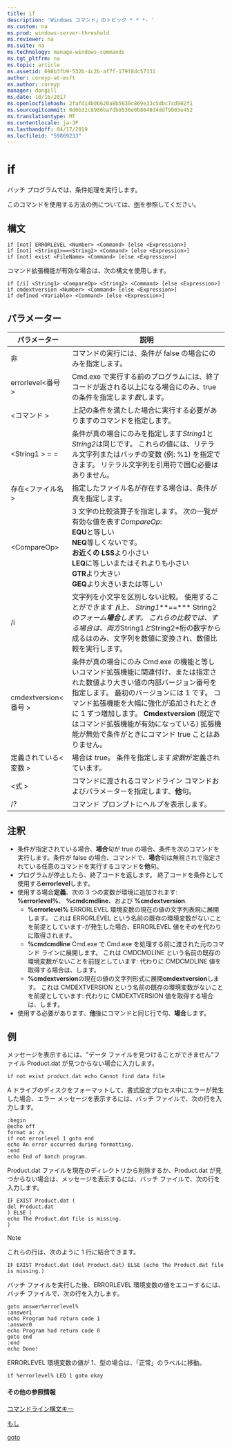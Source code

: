 ```yaml
---
title: if
description: 'Windows コマンド」のトピック * * *- '
ms.custom: na
ms.prod: windows-server-threshold
ms.reviewer: na
ms.suite: na
ms.technology: manage-windows-commands
ms.tgt_pltfrm: na
ms.topic: article
ms.assetid: 698b3fb9-532b-4c2b-af7f-179f8dc57131
author: coreyp-at-msft
ms.author: coreyp
manager: dongill
ms.date: 10/16/2017
ms.openlocfilehash: 2fafd14b0b620a8b5630c869e33c5dbc7cd902f1
ms.sourcegitcommit: 0d0b32c8986ba7db9536e0b8648d4ddf9b03e452
ms.translationtype: MT
ms.contentlocale: ja-JP
ms.lasthandoff: 04/17/2019
ms.locfileid: "59869233"
---
```

# <a name="if"></a>if



バッチ プログラムでは、条件処理を実行します。

このコマンドを使用する方法の例については、[例](#BKMK_examples)を参照してください。

## <a name="syntax"></a>構文

```
if [not] ERRORLEVEL <Number> <Command> [else <Expression>]
if [not] <String1>==<String2> <Command> [else <Expression>]
if [not] exist <FileName> <Command> [else <Expression>]
```
コマンド拡張機能が有効な場合は、次の構文を使用します。
```
if [/i] <String1> <CompareOp> <String2> <Command> [else <Expression>]
if cmdextversion <Number> <Command> [else <Expression>]
if defined <Variable> <Command> [else <Expression>]
```

## <a name="parameters"></a>パラメーター

|パラメーター|説明|
|---------|-----------|
|非|コマンドの実行には、条件が false の場合にのみを指定します。|
|errorlevel\<番号 >|Cmd.exe で実行する前のプログラムには、終了コードが返される以上になる場合にのみ、true の条件を指定します*数*します。|
|\<コマンド >|上記の条件を満たした場合に実行する必要がありますのコマンドを指定します。|
|\<String1 > = =<String2>|条件が真の場合にのみを指定します*String1*と*String2*は同じです。 これらの値には、リテラル文字列またはバッチの変数 (例: %1) を指定できます。 リテラル文字列を引用符で囲む必要はありません。|
|存在\<ファイル名 >|指定したファイル名が存在する場合は、条件が真を指定します。|
|\<CompareOp>|3 文字の比較演算子を指定します。 次の一覧が有効な値を表す*CompareOp*:</br>**EQU**と等しい</br>**NEQ**等しくないです。</br>**お近くの LSS**より小さい</br>**LEQ**に等しいまたはそれよりも小さい</br>**GTR**より大きい</br>**GEQ**より大きいまたは等しい|
|/i|文字列を小文字を区別しない比較。  使用することができます **/i**上、 *String1***==*** String2*のフォーム**場合**します。 これらの比較では、する場合は、両方*String1*と*String2*桁の数字から成るはのみ、文字列を数値に変換され、数値比較を実行します。|
|cmdextversion\<番号 >|条件が真の場合にのみ Cmd.exe の機能と等しいコマンド拡張機能に関連付け、または指定された数値より大きい値の内部バージョン番号を指定します。 最初のバージョンには 1 です。 コマンド拡張機能を大幅に強化が追加されたときに 1 ずつ増加します。 **Cmdextversion** (既定ではコマンド拡張機能が有効になっている) 拡張機能が無効で条件がときにコマンド true ことはありません。|
|定義されている\<変数 >|場合は true。 条件を指定します*変数*が定義されています。|
|\<式 >|コマンドに渡されるコマンドライン コマンドおよびパラメーターを指定します、**他**句。|
|/?|コマンド プロンプトにヘルプを表示します。|

## <a name="remarks"></a>注釈

-   条件が指定されている場合、**場合**句が true の場合、条件を次のコマンドを実行します。条件が false の場合、コマンドで、**場合**句は無視されで指定されている任意のコマンドを実行するコマンドを**他**句。
-   プログラムが停止したら、終了コードを返します。 終了コードを条件として使用する**errorlevel**します。
-   使用する場合**定義**、次の 3 つの変数が環境に追加されます: **%errorlevel%**、 **%cmdcmdline**、および **%cmdextversion**.  
    -   **%errorlevel%** ERRORLEVEL 環境変数の現在の値の文字列表現に展開します。 これは ERRORLEVEL という名前の既存の環境変数がないことを前提としています-が発生した場合、ERRORLEVEL 値をそのを代わりに取得されます。
    -   **%cmdcmdline** Cmd.exe で Cmd.exe を処理する前に渡された元のコマンド ラインに展開します。 これは CMDCMDLINE という名前の既存の環境変数がないことを前提としています: 代わりに CMDCMDLINE 値を取得する場合は、します。
    -   **%cmdextversion**の現在の値の文字列形式に展開**cmdextversion**します。 これは CMDEXTVERSION という名前の既存の環境変数がないことを前提としています: 代わりに CMDEXTVERSION 値を取得する場合は、します。
-   使用する必要があります、**他**後にコマンドと同じ行で句、**場合**します。

## <a name="BKMK_examples"></a>例

メッセージを表示するには、"データ ファイルを見つけることができません"ファイル Product.dat が見つからない場合に入力します。
```
if not exist product.dat echo Cannot find data file 
```
A ドライブのディスクをフォーマットして、書式設定プロセス中にエラーが発生した場合、エラー メッセージを表示するには、バッチ ファイルで、次の行を入力します。
```
:begin
@echo off
format a: /s
if not errorlevel 1 goto end
echo An error occurred during formatting.
:end
echo End of batch program.
```
Product.dat ファイルを現在のディレクトリから削除するか、Product.dat が見つからない場合は、メッセージを表示するには、バッチ ファイルで、次の行を入力します。
```
IF EXIST Product.dat (
del Product.dat
) ELSE (
echo The Product.dat file is missing.
)
```

> [!NOTE]
> これらの行は、次のように 1 行に結合できます。
```
IF EXIST Product.dat (del Product.dat) ELSE (echo The Product.dat file is missing.)
```
バッチ ファイルを実行した後、ERRORLEVEL 環境変数の値をエコーするには、バッチ ファイルで、次の行を入力します。
```
goto answer%errorlevel%
:answer1
echo Program had return code 1
:answer0
echo Program had return code 0
goto end
:end
echo Done! 
```
ERRORLEVEL 環境変数の値が 1、型の場合は、「正常」のラベルに移動。
```
if %errorlevel% LEQ 1 goto okay
```

#### <a name="additional-references"></a>その他の参照情報

[コマンドライン構文キー](command-line-syntax-key.md)

[もし](if.md)

[goto](goto.md)